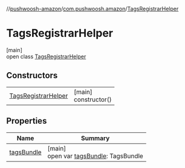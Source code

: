 //[pushwoosh-amazon](../../../index.md)/[com.pushwoosh.amazon](../index.md)/[TagsRegistrarHelper](index.md)

# TagsRegistrarHelper

[main]\
open class [TagsRegistrarHelper](index.md)

## Constructors

| | |
|---|---|
| [TagsRegistrarHelper](-tags-registrar-helper.md) | [main]<br>constructor() |

## Properties

| Name | Summary |
|---|---|
| [tagsBundle](tags-bundle.md) | [main]<br>open var [tagsBundle](tags-bundle.md): TagsBundle |

